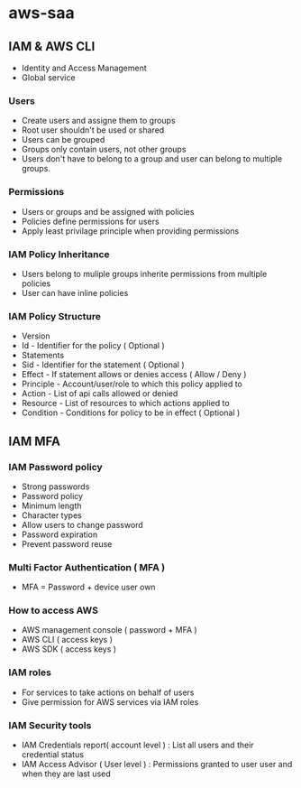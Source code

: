 # aws-saa

## IAM & AWS CLI

 - Identity and Access Management
 - Global service
 
### Users

 - Create users and assigne them to groups
 - Root user shouldn't be used or shared
 - Users can be grouped
 - Groups only contain users, not other groups
 - Users don't have to belong to a group and user can belong to multiple groups.
 
### Permissions

 - Users or groups and be assigned with policies
 - Policies define permissions for users
 - Apply least privilage principle when providing permissions
 
### IAM Policy Inheritance

 - Users belong to muliple groups inherite permissions from multiple policies
 - User can have inline policies
 
### IAM Policy Structure

 - Version
 - Id - Identifier for the policy ( Optional )
 - Statements
  - Sid - Identifier for the statement ( Optional )
  - Effect - If statement allows or denies access ( Allow / Deny )
  - Principle - Account/user/role to which this policy applied to
  - Action - List of api calls allowed or denied
  - Resource - List of resources to which actions applied to
  - Condition - Conditions for policy to be in effect ( Optional )
  
## IAM MFA

### IAM Password policy

 - Strong passwords
 - Password policy
  - Minimum length
  - Character types
  - Allow users to change password
  - Password expiration
  - Prevent password reuse
  
### Multi Factor Authentication ( MFA )

 - MFA = Password + device user own
 
### How to access AWS

 - AWS management console ( password + MFA )
 - AWS CLI ( access keys )
 - AWS SDK ( access keys )
 
### IAM roles

 - For services to take actions on behalf of users
 - Give permission for AWS services via IAM roles
 
### IAM Security tools

 - IAM Credentials report( account level ) : List all users and their credential status
 - IAM Access Advisor ( User level ) : Permissions granted to user user and when they are last used
